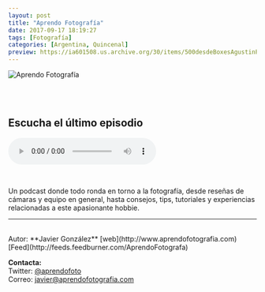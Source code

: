 ```yaml
---
layout: post
title: "Aprendo Fotografía"
date: 2017-09-17 18:19:27
tags: [Fotografía]
categories: [Argentina, Quincenal]
preview: https://ia601508.us.archive.org/30/items/500desdeBoxesAgustinPalmeiro/foto300.png
---
```


![Aprendo Fotografía](https://ia601508.us.archive.org/30/items/500desdeBoxesAgustinPalmeiro/foto500.png)

<br/>
<br/>

## Escucha el último episodio

<!--reproductor-feed=http://feeds.feedburner.com/AprendoFotografa-->
<!--reproductor-start-->
<audio id="audio" preload="auto" controls="" src="http://feedproxy.google.com/~r/AprendoFotografa/~5/J9zJYO_c-Uk/6691994.mp3"></audio>
<!--reproductor-end-->

<br>

Un podcast donde todo ronda en torno a la fotografía, desde reseñas de cámaras y equipo en general, hasta consejos, tips, tutoriales y experiencias relacionadas a este apasionante hobbie.

_ _ _

<br>
Autor: **Javier González**  
[web](http://www.aprendofotografia.com)  
[Feed](http://feeds.feedburner.com/AprendoFotografa)  



**Contacta:**  
Twitter: [@aprendofoto](https://twitter.com/aprendofoto)  
Correo: [javier@aprendofotografia.com](mailto:javier@aprendofotografia.com)  

